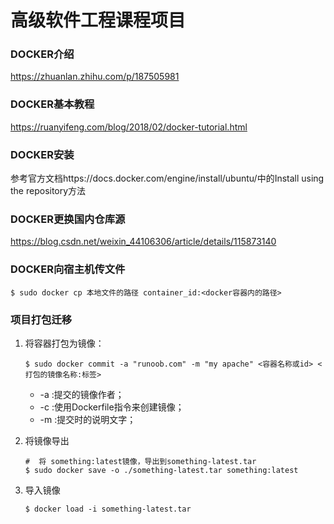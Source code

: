#  高级软件工程课程项目

### DOCKER介绍

 https://zhuanlan.zhihu.com/p/187505981

### DOCKER基本教程

https://ruanyifeng.com/blog/2018/02/docker-tutorial.html

### DOCKER安装

参考官方文档https://docs.docker.com/engine/install/ubuntu/中的Install using the repository方法

### DOCKER更换国内仓库源

https://blog.csdn.net/weixin_44106306/article/details/115873140

### DOCKER向宿主机传文件

```shell
$ sudo docker cp 本地文件的路径 container_id:<docker容器内的路径>
```



### 项目打包迁移

1. 将容器打包为镜像：

    ```shell
    $ sudo docker commit -a "runoob.com" -m "my apache" <容器名称或id> <打包的镜像名称:标签>
    ```

    - -a :提交的镜像作者；
    - -c :使用Dockerfile指令来创建镜像；
    - -m :提交时的说明文字；

2. 将镜像导出

    ```shell
    #  将 something:latest镜像，导出到something-latest.tar
    $ sudo docker save -o ./something-latest.tar something:latest
    ```

3. 导入镜像

   ```shell
   $ docker load -i something-latest.tar
   ```

   

